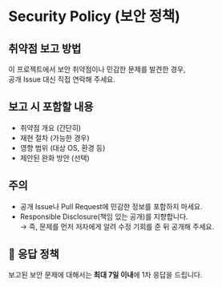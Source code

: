 # Security Policy (보안 정책)

## 취약점 보고 방법
이 프로젝트에서 보안 취약점이나 민감한 문제를 발견한 경우,  
공개 Issue 대신 직접 연락해 주세요.


## 보고 시 포함할 내용
- 취약점 개요 (간단히)
- 재현 절차 (가능한 경우)
- 영향 범위 (대상 OS, 환경 등)
- 제안된 완화 방안 (선택)

## 주의
- 공개 Issue나 Pull Request에 민감한 정보를 포함하지 마세요.
- Responsible Disclosure(책임 있는 공개)를 지향합니다.  
  → 즉, 문제를 먼저 저자에게 알려 수정 기회를 준 뒤 공개해 주세요.

## 📅 응답 정책
보고된 보안 문제에 대해서는 **최대 7일 이내**에 1차 응답을 드립니다.